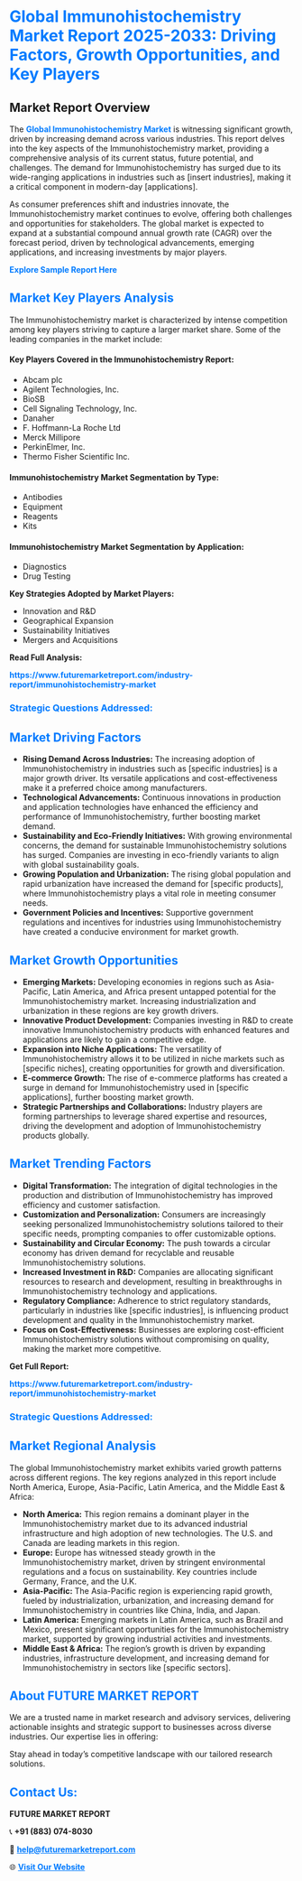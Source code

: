 <h1 style="color: #007BFF;">Global Immunohistochemistry Market Report 2025-2033: Driving Factors, Growth Opportunities, and Key Players</h1>

<section id="overview">
<h2>Market Report Overview</h2>
<p>The <a href="https://www.futuremarketreport.com/industry-report/immunohistochemistry-market" style="color: #007BFF; text-decoration: none;"><strong>Global Immunohistochemistry Market</strong></a> is witnessing significant growth, driven by increasing demand across various industries. This report delves into the key aspects of the Immunohistochemistry market, providing a comprehensive analysis of its current status, future potential, and challenges. The demand for Immunohistochemistry has surged due to its wide-ranging applications in industries such as [insert industries], making it a critical component in modern-day [applications].</p>
<p>As consumer preferences shift and industries innovate, the Immunohistochemistry market continues to evolve, offering both challenges and opportunities for stakeholders. The global market is expected to expand at a substantial compound annual growth rate (CAGR) over the forecast period, driven by technological advancements, emerging applications, and increasing investments by major players.</p>
</section>

<section id="overview">
<p><a href="https://www.futuremarketreport.com/request-sample/reportId=54698" style="color: #007BFF; text-decoration: none;"><strong>Explore Sample Report Here</strong></a></p>
</section>

<section id="key-players">
<h2 style="color: #007BFF;">Market Key Players Analysis</h2>
<p>The Immunohistochemistry market is characterized by intense competition among key players striving to capture a larger market share. Some of the leading companies in the market include:</p>
<h4>Key Players Covered in the Immunohistochemistry Report:</h4>
<ul><li>Abcam plc</li><li>Agilent Technologies, Inc.</li><li>BioSB</li><li>Cell Signaling Technology, Inc.</li><li>Danaher</li><li>F. Hoffmann-La Roche Ltd</li><li>Merck Millipore</li><li>PerkinElmer, Inc.</li><li>Thermo Fisher Scientific Inc.</li></ul>
<h4>Immunohistochemistry Market Segmentation by Type:</h4>
<ul><li>Antibodies</li><li>Equipment</li><li>Reagents</li><li>Kits</li></ul>

<h4>Immunohistochemistry Market Segmentation by Application:</h4>
<ul><li>Diagnostics</li><li>Drug Testing</li></ul>
<p><strong>Key Strategies Adopted by Market Players:</strong></p>
<ul>
<li>Innovation and R&D</li>
<li>Geographical Expansion</li>
<li>Sustainability Initiatives</li>
<li>Mergers and Acquisitions</li>
</ul>
</section>

<section>
<p><strong>Read Full Analysis: </strong></p><a href="https://www.futuremarketreport.com/industry-report/immunohistochemistry-market" style="color: #007BFF; text-decoration: none;"><strong>https://www.futuremarketreport.com/industry-report/immunohistochemistry-market</strong></a>
<h3 style="color: #007BFF;">Strategic Questions Addressed:</h3>
</section>

<section id="driving-factors">
<h2 style="color: #007BFF;">Market Driving Factors</h2>
<ul>
<li><strong>Rising Demand Across Industries:</strong> The increasing adoption of Immunohistochemistry in industries such as [specific industries] is a major growth driver. Its versatile applications and cost-effectiveness make it a preferred choice among manufacturers.</li>
<li><strong>Technological Advancements:</strong> Continuous innovations in production and application technologies have enhanced the efficiency and performance of Immunohistochemistry, further boosting market demand.</li>
<li><strong>Sustainability and Eco-Friendly Initiatives:</strong> With growing environmental concerns, the demand for sustainable Immunohistochemistry solutions has surged. Companies are investing in eco-friendly variants to align with global sustainability goals.</li>
<li><strong>Growing Population and Urbanization:</strong> The rising global population and rapid urbanization have increased the demand for [specific products], where Immunohistochemistry plays a vital role in meeting consumer needs.</li>
<li><strong>Government Policies and Incentives:</strong> Supportive government regulations and incentives for industries using Immunohistochemistry have created a conducive environment for market growth.</li>
</ul>
</section>

<section id="growth-opportunities">
<h2 style="color: #007BFF;">Market Growth Opportunities</h2>
<ul>
<li><strong>Emerging Markets:</strong> Developing economies in regions such as Asia-Pacific, Latin America, and Africa present untapped potential for the Immunohistochemistry market. Increasing industrialization and urbanization in these regions are key growth drivers.</li>
<li><strong>Innovative Product Development:</strong> Companies investing in R&D to create innovative Immunohistochemistry products with enhanced features and applications are likely to gain a competitive edge.</li>
<li><strong>Expansion into Niche Applications:</strong> The versatility of Immunohistochemistry allows it to be utilized in niche markets such as [specific niches], creating opportunities for growth and diversification.</li>
<li><strong>E-commerce Growth:</strong> The rise of e-commerce platforms has created a surge in demand for Immunohistochemistry used in [specific applications], further boosting market growth.</li>
<li><strong>Strategic Partnerships and Collaborations:</strong> Industry players are forming partnerships to leverage shared expertise and resources, driving the development and adoption of Immunohistochemistry products globally.</li>
</ul>
</section>

<section id="trending-factors">
<h2 style="color: #007BFF;">Market Trending Factors</h2>
<ul>
<li><strong>Digital Transformation:</strong> The integration of digital technologies in the production and distribution of Immunohistochemistry has improved efficiency and customer satisfaction.</li>
<li><strong>Customization and Personalization:</strong> Consumers are increasingly seeking personalized Immunohistochemistry solutions tailored to their specific needs, prompting companies to offer customizable options.</li>
<li><strong>Sustainability and Circular Economy:</strong> The push towards a circular economy has driven demand for recyclable and reusable Immunohistochemistry solutions.</li>
<li><strong>Increased Investment in R&D:</strong> Companies are allocating significant resources to research and development, resulting in breakthroughs in Immunohistochemistry technology and applications.</li>
<li><strong>Regulatory Compliance:</strong> Adherence to strict regulatory standards, particularly in industries like [specific industries], is influencing product development and quality in the Immunohistochemistry market.</li>
<li><strong>Focus on Cost-Effectiveness:</strong> Businesses are exploring cost-efficient Immunohistochemistry solutions without compromising on quality, making the market more competitive.</li>
</ul>
</section>

<section>
<p><strong>Get Full Report: </strong></p><a href="https://www.futuremarketreport.com/industry-report/immunohistochemistry-market" style="color: #007BFF; text-decoration: none;"><strong>https://www.futuremarketreport.com/industry-report/immunohistochemistry-market</strong></a>
<h3 style="color: #007BFF;">Strategic Questions Addressed:</h3>
</section>


<section id="regional-analysis">
<h2 style="color: #007BFF;">Market Regional Analysis</h2>
<p>The global Immunohistochemistry market exhibits varied growth patterns across different regions. The key regions analyzed in this report include North America, Europe, Asia-Pacific, Latin America, and the Middle East & Africa:</p>
<ul>
<li><strong>North America:</strong> This region remains a dominant player in the Immunohistochemistry market due to its advanced industrial infrastructure and high adoption of new technologies. The U.S. and Canada are leading markets in this region.</li>
<li><strong>Europe:</strong> Europe has witnessed steady growth in the Immunohistochemistry market, driven by stringent environmental regulations and a focus on sustainability. Key countries include Germany, France, and the U.K.</li>
<li><strong>Asia-Pacific:</strong> The Asia-Pacific region is experiencing rapid growth, fueled by industrialization, urbanization, and increasing demand for Immunohistochemistry in countries like China, India, and Japan.</li>
<li><strong>Latin America:</strong> Emerging markets in Latin America, such as Brazil and Mexico, present significant opportunities for the Immunohistochemistry market, supported by growing industrial activities and investments.</li>
<li><strong>Middle East & Africa:</strong> The region’s growth is driven by expanding industries, infrastructure development, and increasing demand for Immunohistochemistry in sectors like [specific sectors].</li>
</ul>
</section>

<footer>
<h2 style="color: #007BFF;">About FUTURE MARKET REPORT</h2>
<p>We are a trusted name in market research and advisory services, delivering actionable insights and strategic support to businesses across diverse industries. Our expertise lies in offering:</p>

<p>Stay ahead in today’s competitive landscape with our tailored research solutions.</p>

<h2 style="color: #007BFF;">Contact Us:</h2>
<p><strong>FUTURE MARKET REPORT</strong></p>
<p>📞 <strong>+91 (883) 074-8030</strong></p>
<p>📧 <strong><a href="mailto:help@futuremarketreport.com" style="color: #007BFF;">help@futuremarketreport.com</a></strong></p>
<p>🌐 <strong><a href="https://www.futuremarketreport.com/" style="color: #007BFF;">Visit Our Website</a></strong></p>
</footer>